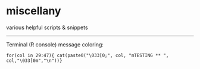# miscellany
various helpful scripts & snippets

---

Terminal (R console) message coloring:

```{r}
for(col in 29:47){ cat(paste0("\033[0;", col, "mTESTING ** ", col,"\033[0m","\n"))}
```
